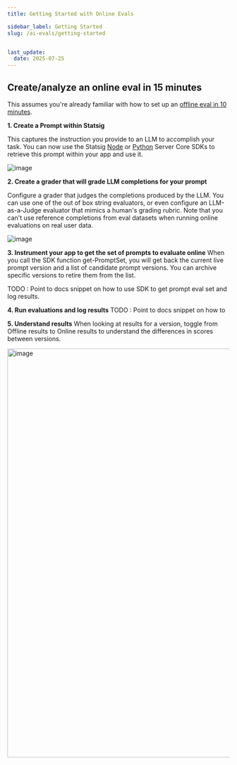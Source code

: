 ```yaml
---
title: Getting Started with Online Evals

sidebar_label: Getting Started
slug: /ai-evals/getting-started


last_update:
  date: 2025-07-25
---
```



## Create/analyze an online eval in 15 minutes
This assumes you're already familiar with how to set up an [offline eval in 10 minutes](/ai-evals/getting-started).

**1. Create a Prompt within Statsig**

This captures the instruction you provide to an LLM to accomplish your task. You can now use the Statsig [Node](/server-core/node-core#getting-a-prompt) or [Python](/server-core/python-core/#getting-a-prompt) Server Core SDKs to retrieve this prompt within your app and use it. 

<img alt="image" src="https://github.com/user-attachments/assets/a17b3c4d-2126-4dfe-8d4b-d40b1838f878" />

**2. Create a grader that will grade LLM completions for your prompt**

Configure a grader that judges the completions produced by the LLM. You can use one of the out of box string evaluators, or even configure an LLM-as-a-Judge evaluator that mimics a human's grading rubric. Note that you can't use reference completions from eval datasets when running online evaluations on real user data. 

<img alt="image" src="https://github.com/user-attachments/assets/3cd510f7-c267-4cdd-bebe-dbee527a5318" />

**3. Instrument your app to get the set of prompts to evaluate online**
When you call the SDK function get-PromptSet, you will get back the current live prompt version and a list of candidate prompt versions. You can archive specific versions to retire them from the list.  

TODO : Point to docs snippet on how to use SDK to get prompt eval set and log results. 

**4. Run evaluations and log results**
TODO : Point to docs snippet on how to 


**5. Understand results**
When looking at results for a version, toggle from Offline results to Online results to understand the differences in scores between versions. 

<img width="1294" height="926" alt="image" src="https://github.com/user-attachments/assets/752dfcaf-17a6-43d8-81d2-e3ffb9b6fc98" />

